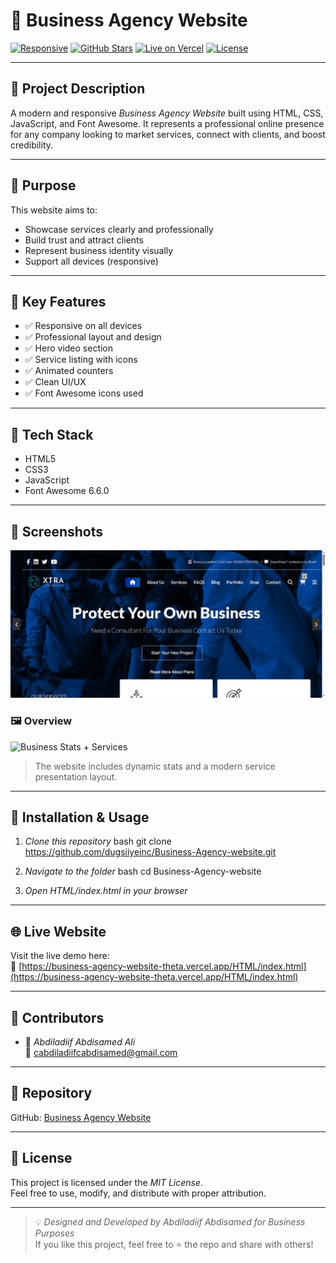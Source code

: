 # 💼 Business Agency Website

[![Responsive](https://img.shields.io/badge/Responsive-Yes-success)](https://business-agency-website-theta.vercel.app/)
[![GitHub Stars](https://img.shields.io/github/stars/dugsiiyeinc/Business-Agency-website?style=social)](https://github.com/dugsiiyeinc/Business-Agency-website)
[![Live on Vercel](https://img.shields.io/badge/Live%20Demo-Vercel-blue)](https://business-agency-website-theta.vercel.app/HTML/index.html)
[![License](https://img.shields.io/badge/license-MIT-brightgreen)](#-license)

---

## 📌 Project Description

A modern and responsive *Business Agency Website* built using HTML, CSS, JavaScript, and Font Awesome. It represents a professional online presence for any company looking to market services, connect with clients, and boost credibility.

---

## 🎯 Purpose

This website aims to:

- Showcase services clearly and professionally  
- Build trust and attract clients  
- Represent business identity visually  
- Support all devices (responsive)

---

## 🚀 Key Features

- ✅ Responsive on all devices
- ✅ Professional layout and design
- ✅ Hero video section
- ✅ Service listing with icons
- ✅ Animated counters
- ✅ Clean UI/UX
- ✅ Font Awesome icons used

---

## 🧰 Tech Stack

- HTML5  
- CSS3  
- JavaScript  
- Font Awesome 6.6.0

---

## 📸 Screenshots
![Home page](image.png)
### 🖼️ Overview

![Business Stats + Services](https://chat.openai.com/mnt/data/image.png)

> The website includes dynamic stats and a modern service presentation layout.

---

## 🔧 Installation & Usage

1. *Clone this repository*
   bash
   git clone https://github.com/dugsiiyeinc/Business-Agency-website.git
   

2. *Navigate to the folder*
   bash
   cd Business-Agency-website
   

3. *Open HTML/index.html in your browser*

---

## 🌐 Live Website

Visit the live demo here:  
🔗 [https://business-agency-website-theta.vercel.app/HTML/index.html](https://business-agency-website-theta.vercel.app/HTML/index.html)

---

## 👥 Contributors

- 👤 *Abdiladiif Abdisamed Ali*  
  📧 cabdiladiifcabdisamed@gmail.com  




---

## 📎 Repository

GitHub: [Business Agency Website](https://github.com/Abdiladiif-Abdisamed/Business-Agency-Website.git)

---

## 📝 License

This project is licensed under the *MIT License*.  
Feel free to use, modify, and distribute with proper attribution.

---

> 💡 *Designed and Developed by Abdiladiif Abdisamed for Business Purposes*  
> If you like this project, feel free to ⭐ the repo and share with others!


